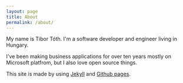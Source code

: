 ```yaml
---
layout: page
title: About
permalink: /about/
---
```


My name is Tibor Tóth. I'm a software developer and engineer living in Hungary.

I've been making business applications for over ten years mostly on Microsoft platfrom, but I also love open source things.

This site is made by using [Jekyll][jekyll] and [Github pages][github-pages].

[github-pages]: https://pages.github.com/
[jekyll]:    http://jekyllrb.com

